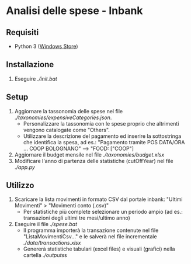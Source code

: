 # Analisi delle spese - Inbank

## Requisiti 
- Python 3 ([Windows Store](https://apps.microsoft.com/detail/9NRWMJP3717K))

## Installazione
1. Eseguire *./init.bat*

## Setup
1. Aggiornare la tassonomia delle spese nel file *./taxonomies/expensiveCategories.json*. 
    - Personalizzare la tassonomia con le spese proprio che altrimenti vengono catalogate come "Others".
    - Utilizzare la descrizione del pagamento ed inserire la sottostringa che identifica la spesa, ad es.: "Pagamento tramite POS DATA/ORA ... COOP BOLOGNANO" --> "FOOD: ["COOP"]
2. Aggiornare il budget mensile nel file *./taxonomies/budget.xlsx*
3. Modificare l'anno di partenza delle statistiche (cutOffYear) nel file *./app.py*

## Utilizzo
1. Scaricare la lista movimenti in formato CSV dal portale inbank: "Ultimi Movimenti" > "Movimenti conto (.csv)"
   - Per statistiche più complete selezionare un periodo ampio (ad es.: transazioni degli ultimi tre mesi/ultimo anno)
3. Eseguire il file *./spese.bat* 
    - Il programma importerà la transazione contenute nel file "ListaMovimentiCsv..." e le salverà nel file incrementale *./data/transactions.xlsx*
    - Genererà statistiche tabulari (excel files) e visuali (grafici) nella cartella *./outputs*s
